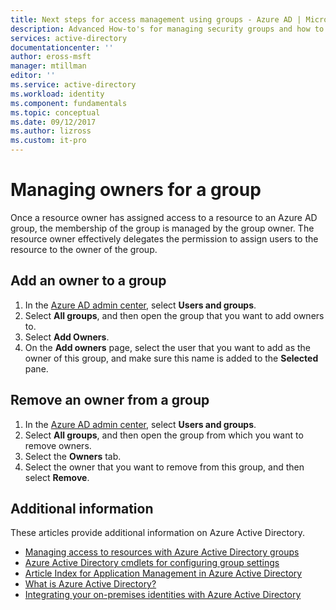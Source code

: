```yaml
---
title: Next steps for access management using groups - Azure AD | Microsoft Docs
description: Advanced How-to's for managing security groups and how to use these groups to manage access to a resource.
services: active-directory
documentationcenter: ''
author: eross-msft
manager: mtillman
editor: ''
ms.service: active-directory
ms.workload: identity
ms.component: fundamentals
ms.topic: conceptual
ms.date: 09/12/2017
ms.author: lizross
ms.custom: it-pro
---
```


# Managing owners for a group
Once a resource owner has assigned access to a resource to an Azure AD group, the membership of the group is managed by the group owner. The resource owner effectively delegates the permission to assign users to the resource to the owner of the group.

## Add an owner to a group

1. In the [Azure AD admin center](https://aad.portal.azure.com), select **Users and groups**.
2. Select **All groups**, and then open the group that you want to add owners to.
3. Select **Add Owners**.
4. On the **Add owners** page, select the user that you want to add as the owner of this group, and make sure this name is added to the **Selected** pane.

## Remove an owner from a group

1. In the [Azure AD admin center](https://aad.portal.azure.com), select **Users and groups**.
2. Select **All groups**, and then open the group from which you want to remove owners.
3. Select the **Owners** tab.
4. Select the owner that you want to remove from this group, and then select **Remove**.

## Additional information
These articles provide additional information on Azure Active Directory.

* [Managing access to resources with Azure Active Directory groups](active-directory-manage-groups.md)
* [Azure Active Directory cmdlets for configuring group settings](../active-directory-accessmanagement-groups-settings-cmdlets.md)
* [Article Index for Application Management in Azure Active Directory](../active-directory-apps-index.md)
* [What is Azure Active Directory?](active-directory-whatis.md)
* [Integrating your on-premises identities with Azure Active Directory](../connect/active-directory-aadconnect.md)
